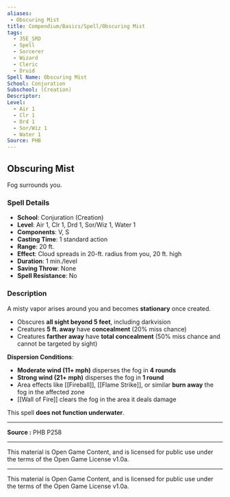 ```yaml
---
aliases:
 - Obscuring Mist
title: Compendium/Basics/Spell/Obscuring Mist
tags:  
  - 35E_SRD  
  - Spell  
  - Sorcerer  
  - Wizard  
  - Cleric  
  - Druid  
Spell Name: Obscuring Mist
School: Conjuration
Subschool: (Creation)
Descriptor: 
Level:  
  - Air 1  
  - Clr 1  
  - Drd 1  
  - Sor/Wiz 1  
  - Water 1  
Source: PHB
---
```


## Obscuring Mist

Fog surrounds you.

### Spell Details

- **School**: Conjuration (Creation)  
- **Level**: Air 1, Clr 1, Drd 1, Sor/Wiz 1, Water 1  
- **Components**: V, S  
- **Casting Time**: 1 standard action  
- **Range**: 20 ft.  
- **Effect**: Cloud spreads in 20-ft. radius from you, 20 ft. high  
- **Duration**: 1 min./level  
- **Saving Throw**: None  
- **Spell Resistance**: No  

### Description

A misty vapor arises around you and becomes **stationary** once created.

- Obscures **all sight beyond 5 feet**, including darkvision  
- Creatures **5 ft. away** have **concealment** (20% miss chance)  
- Creatures **farther away** have **total concealment** (50% miss chance and cannot be targeted by sight)

**Dispersion Conditions**:
- **Moderate wind (11+ mph)** disperses the fog in **4 rounds**  
- **Strong wind (21+ mph)** disperses the fog in **1 round**  
- Area effects like [[Fireball]], [[Flame Strike]], or similar **burn away** the fog in the affected zone  
- [[Wall of Fire]] clears the fog in the area it deals damage

This spell **does not function underwater**.

---

**Source :** PHB P258

---

This material is Open Game Content, and is licensed for public use under  
the terms of the Open Game License v1.0a.

---

This material is Open Game Content, and is licensed for public use under the terms of the Open Game License v1.0a.
